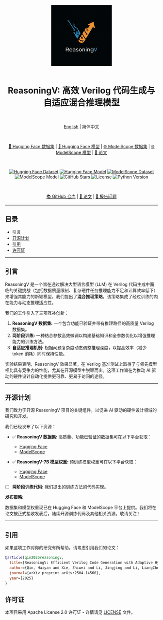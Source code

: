 <div align="center">
  <img src="Pics/ReasoningV-Logo.jpeg" width="200" alt="ReasoningV Logo"> <div>&nbsp;</div>
  <h1>ReasoningV: 高效 Verilog 代码生成与自适应混合推理模型</h1>
  <div>&nbsp;</div>

  [English](README.md) | 简体中文

  <div>&nbsp;</div>

  [🤗 Hugging Face 数据集](https://huggingface.co/datasets/GipAI/ReaoningV) | [🤗 Hugging Face 模型](https://huggingface.co/GipAI/ReasoningV-7B) | [🌐 ModelScope 数据集](https://modelscope.cn/datasets/GipsyAI/ReasoningV) | [🌐 ModelScope 模型](https://modelscope.cn/models/GipsyAI/ReasoningV-7B) | [📄 论文](https://arxiv.org/pdf/2504.14560v3)

  <div>&nbsp;</div>

  [![Hugging Face Dataset](https://img.shields.io/badge/数据集(HuggingFace)-ReasoningV-blue?link=https://huggingface.co/datasets/GipAI/ReaoningV)](https://huggingface.co/datasets/GipAI/ReaoningV)
  [![Hugging Face Model](https://img.shields.io/badge/模型(HuggingFace)-ReasoningV--7B-blue?link=https://huggingface.co/GipAI/ReasoningV-7B)](https://huggingface.co/GipAI/ReasoningV-7B)
  [![ModelScope Dataset](https://img.shields.io/badge/数据集(ModelScope)-ReasoningV-orange?link=https://modelscope.cn/datasets/GipsyAI/ReasoningV)](https://modelscope.cn/datasets/GipsyAI/ReasoningV)
  [![ModelScope Model](https://img.shields.io/badge/模型(ModelScope)-ReasoningV--7B-orange?link=https://modelscope.cn/models/GipsyAI/ReasoningV-7B)](https://modelscope.cn/models/GipsyAI/ReasoningV-7B)
  [![GitHub Stars](https://img.shields.io/github/stars/BUAA-CLab/ReasoningV?style=social)](https://github.com/BUAA-CLab/ReasoningV)
  [![License](https://img.shields.io/github/license/BUAA-CLab/ReasoningV.svg)](https://github.com/BUAA-CLab/ReasoningV/blob/main/LICENSE) [![Python Version](https://img.shields.io/badge/python-3.x-blue)](https://www.python.org/) <div>&nbsp;</div>

  [📚 GitHub 仓库](https://github.com/BUAA-CLab/ReasoningV) |
  [📄 论文](https://arxiv.org/pdf/2504.14560v3) |
  [🐛 报告问题](https://github.com/BUAA-CLab/ReasoningV/issues/new/choose)

</div>

-----

## 目录

* [引言](#introduction)
* [开源计划](#open-source-plan)
* [引用](#citation)
* [许可证](#license)

-----
<div id="introduction"></div>

## 引言

ReasoningV 是一个旨在通过解决大型语言模型 (LLM) 在 Verilog 代码生成中面临的关键挑战（包括数据质量限制、复杂硬件任务推理能力不足和计算效率低下）来增强其能力的新颖模型。我们提出了**混合推理策略**，该策略集成了经过训练的内在能力与动态推理适应性。

我们的工作引入了三项互补创新：

1.  **ReasoningV 数据集:** 一个包含功能已验证并带有推理路径的高质量 Verilog 数据集。
2.  **两阶段训练:** 一种结合参数高效微调以构建基础知识和全参数优化以增强推理能力的训练方法。
3.  **自适应推理机制:** 根据问题复杂度动态调整推理深度，以提高效率（减少 token 消耗）同时保持性能。

实验结果表明，ReasoningV 效果显著，在 Verilog 基准测试上取得了与领先模型相比具有竞争力的性能，尤其在开源模型中脱颖而出。这项工作旨在为推动 AI 驱动的硬件设计自动化提供更可靠、更易于访问的途径。

-----
<div id="open-source-plan"></div>

## 开源计划

我们致力于开源 ReasoningV 项目的关键组件，以促进 AI 驱动的硬件设计领域的研究和开发。

我们已经发布了以下资源：

- ✅ **ReasoningV 数据集:** 高质量、功能已验证的数据集可在以下平台获取：
  - [Hugging Face](https://huggingface.co/datasets/GipAI/ReaoningV)
  - [ModelScope](https://modelscope.cn/datasets/GipsyAI/ReasoningV)
  
- ✅ **ReasoningV-7B 模型权重:** 预训练模型权重可在以下平台获取：
  - [Hugging Face](https://huggingface.co/GipAI/ReasoningV-7B)
  - [ModelScope](https://modelscope.cn/models/GipsyAI/ReasoningV-7B)

- [ ] **两阶段训练代码:** 我们提出的训练方法的代码实现。

**发布策略:**

数据集和模型权重现已在 Hugging Face 和 ModelScope 平台上提供。我们将在论文被正式接收发表后，陆续开源训练代码及其他相关资源。敬请关注！

-----
<div id="citation"></div>

## 引用

如果这项工作对你的研究有所帮助，请考虑引用我们的论文：

```bibtex
@article{qin2025reasoningv,
  title={ReasoningV: Efficient Verilog Code Generation with Adaptive Hybrid Reasoning Model},
  author={Qin, Haiyan and Xie, Zhiwei and Li, Jingjing and Li, LiangChen and Feng, Xiaotong and Liu, Junzhan and Kang, Wang},
  journal={arXiv preprint arXiv:2504.14560},
  year={2025}
}
```



## 许可证

本项目采用 Apache License 2.0 许可证 - 详情请见 [LICENSE](https://www.google.com/url?sa=E&source=gmail&q=https://github.com/BUAA-CLab/ReasoningV/blob/main/LICENSE) 文件。 


